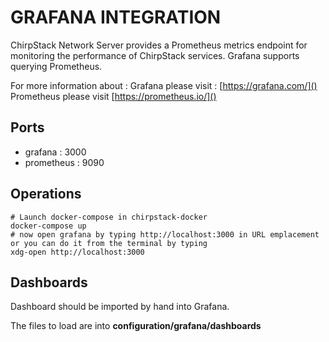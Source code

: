 ﻿
# GRAFANA INTEGRATION

ChirpStack Network Server provides a Prometheus metrics endpoint for monitoring the performance of ChirpStack services. 
Grafana supports querying Prometheus. 

For more information about : 
Grafana please visit : [https://grafana.com/]()
Prometheus please visit [https://prometheus.io/]()


##  Ports

 - grafana : 3000
 - prometheus : 9090 

## Operations

    # Launch docker-compose in chirpstack-docker
    docker-compose up 
    # now open grafana by typing http://localhost:3000 in URL emplacement or you can do it from the terminal by typing
    xdg-open http://localhost:3000 
    

##  Dashboards

Dashboard should be imported by hand into Grafana.

The files to load are into **configuration/grafana/dashboards**


